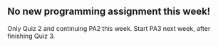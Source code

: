 ## No new programming assignment this week!

Only Quiz 2 and continuing PA2 this week. Start PA3 next week, after finishing Quiz 3.